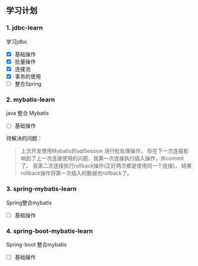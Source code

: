 ## 学习计划
### 1. jdbc-learn
学习jdbc
- [x] 基础操作
- [x] 批量操作
- [x] 连接池
- [x] 事务的使用
- [ ] 整合Spring
### 2. mybatis-learn
java 整合 Mybatis
- [ ] 基础操作

待解决的问题：
> 上次开发使用Mybatis的sqlSession 进行批处理操作， 
> 存在下一次连接影响到了上一次连接使用的问题，我第一次连接执行插入操作，并commit了。
> 我第二次连接执行rollback操作(正好两次都是使用同一个连接)，
> 结果rollback操作将第一次插入的数据也rollback了。

### 3. spring-mybatis-learn
Spring整合mybatis
- [ ] 基础操作

### 4. spring-boot-mybatis-learn
Spring-boot 整合mybatis
- [ ] 基础操作
